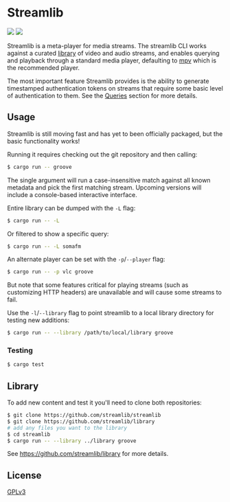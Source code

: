# Streamlib

![](https://github.com/streamlib/streamlib/workflows/Test/badge.svg)
[![](https://img.shields.io/crates/v/streamlib.svg)](https://crates.io/crates/streamlib)

Streamlib is a meta-player for media streams. The streamlib CLI works against a curated [library](https://github.com/streamlib/library) of video and audio streams, and enables querying and playback through a standard media player, defaulting to [mpv](https://mpv.io/) which is the recommended player.

The most important feature Streamlib provides is the ability to generate timestamped authentication tokens on streams that require some basic level of authentication to them. See the [Queries](https://github.com/streamlib/library#queries) section for more details.

## Usage

Streamlib is still moving fast and has yet to been officially packaged, but the basic functionality works!

Running it requires checking out the git repository and then calling:

```bash
$ cargo run -- groove
```

The single argument will run a case-insensitive match against all known metadata and pick the first matching stream. Upcoming versions will include a console-based interactive interface.

Entire library can be dumped with the `-L` flag:

```bash
$ cargo run -- -L
```

Or filtered to show a specific query:

```bash
$ cargo run -- -L somafm
```

An alternate player can be set with the `-p`/`--player` flag:

```bash
$ cargo run -- -p vlc groove
```

But note that some features critical for playing streams (such as customizing HTTP headers) are unavailable and will cause some streams to fail.

Use the `-l`/`--library` flag to point streamlib to a local library directory for testing new additions:

```bash
$ cargo run -- --library /path/to/local/library groove
```

### Testing

```bash
$ cargo test
```

## Library

To add new content and test it you'll need to clone both repositories:

```bash
$ git clone https://github.com/streamlib/streamlib
$ git clone https://github.com/streamlib/library
# add any files you want to the library
$ cd streamlib
$ cargo run -- --library ../library groove
```

See https://github.com/streamlib/library for more details.

## License

[GPLv3](LICENSE)
